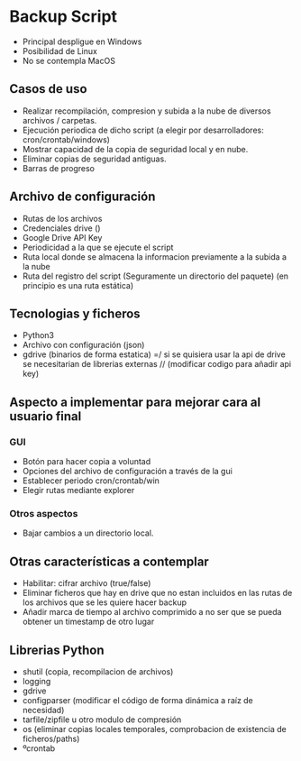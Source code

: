 # Backup Script

- Principal despligue en Windows
- Posibilidad de Linux
- No se contempla MacOS

## Casos de uso
- Realizar recompilación, compresion y subida a la nube de diversos archivos / carpetas.
- Ejecución periodica de dicho script (a elegir por desarrolladores: cron/crontab/windows)
- Mostrar capacidad de la copia de seguridad local y en nube.
- Eliminar copias de seguridad antiguas.
- Barras de progreso

## Archivo de configuración
- Rutas de los archivos
- Credenciales drive ()
- Google Drive API Key
- Periodicidad a la que se ejecute el script
- Ruta local donde se almacena la informacion previamente a la subida a la nube
- Ruta del registro del script (Seguramente un directorio del paquete) (en principio es una ruta estática)

## Tecnologias y ficheros
- Python3
- Archivo con configuración (json)
- gdrive (binarios de forma estatica) =/ si se quisiera usar la api de drive se necesitarian de librerias externas // (modificar codigo para añadir api key)

## Aspecto a implementar para mejorar cara al usuario final

### GUI
- Botón para hacer copia a voluntad
- Opciones del archivo de configuración a través de la gui
- Establecer periodo cron/crontab/win 
- Elegir rutas mediante explorer

### Otros aspectos
- Bajar cambios a un directorio local.

## Otras características a contemplar
- Habilitar: cifrar archivo (true/false)
- Eliminar ficheros que hay en drive que no estan incluidos en las rutas de los archivos que se les quiere hacer backup
- Añadir marca de tiempo al archivo comprimido a no ser que se pueda obtener un timestamp de otro lugar


## Librerias Python

- shutil (copia, recompilacion de archivos)
- logging
- gdrive
- configparser (modificar el código de forma dinámica a raíz de necesidad)
- tarfile/zipfile u otro modulo de compresión
- os (eliminar copias locales temporales, comprobacion de existencia de ficheros/paths)
-   ºcrontab
